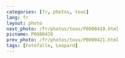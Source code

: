 ```yaml
---
categories: [fr, photos, tous]
lang: fr
layout: photo
next_photo: /fr/photos/tous/P0000419.html
picname: P0000420
prev_photo: /fr/photos/tous/P0000421.html
tags: [Fotofalle, Leopard]
---
```

